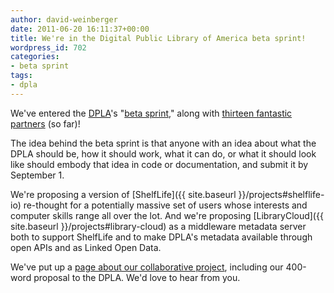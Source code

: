 ```yaml
---
author: david-weinberger
date: 2011-06-20 16:11:37+00:00
title: We're in the Digital Public Library of America beta sprint!
wordpress_id: 702
categories:
- beta sprint
tags:
- dpla
---
```


We've entered the [DPLA](http://cyber.law.harvard.edu/research/dpla)'s "[beta sprint](http://blogs.law.harvard.edu/dpla/)," along with [thirteen fantastic partners](http://librarylab.law.harvard.edu/dpla/index.html#partners) (so far)!

The idea behind the beta sprint is that anyone with an idea about what the DPLA should be, how it should work, what it can do, or what it should look like should embody that idea in code or documentation, and submit it by September 1.

We're proposing a version of [ShelfLife]({{ site.baseurl }}/projects#shelflife-io) re-thought for a  potentially massive set of users whose interests and computer skills range all over the lot. And we're proposing [LibraryCloud]({{ site.baseurl }}/projects#library-cloud) as a middleware metadata server both to support ShelfLife and to make DPLA's metadata available through open APIs and as Linked Open Data.

We've put up a [page about our collaborative project](http://librarylab.law.harvard.edu/dpla/index.html), including our 400-word proposal to the DPLA. We'd love to hear from you.

